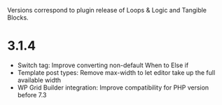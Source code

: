 Versions correspond to plugin release of Loops & Logic and Tangible Blocks.

# 3.1.4

- Switch tag: Improve converting non-default When to Else if
- Template post types: Remove max-width to let editor take up the full available width
- WP Grid Builder integration: Improve compatibility for PHP version before 7.3
